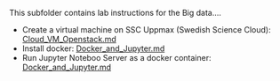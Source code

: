 This subfolder contains lab instructions for the Big data....

- Create a virtual machine on SSC Uppmax (Swedish Science Cloud): [Cloud_VM_Openstack.md](Cloud_VM_Openstack.md)
- Install docker: [Docker_and_Jupyter.md](Docker_and_Jupyter.md)
- Run Jupyter Noteboo Server as a docker container: [Docker_and_Jupyter.md](Docker_and_Jupyter.md)


